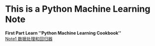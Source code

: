 # This is a Python Machine Learning Note

**First Part   Learn ''Python Machine Learning Cookbook''**   
 [Note1 数据处理和回归器](https://github.com/Anna-Joe/Python-Machine-Learning/blog/master/Note1.md)
